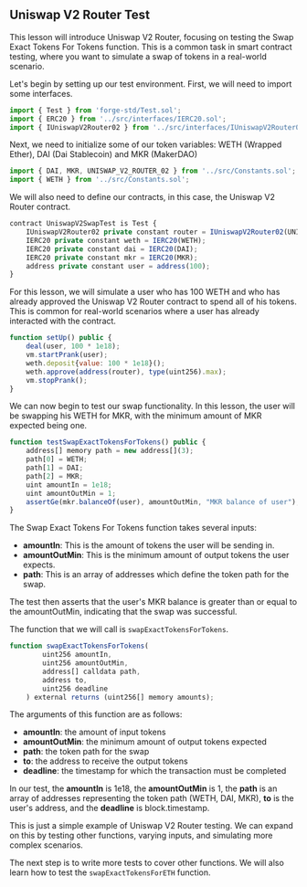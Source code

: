 ## Uniswap V2 Router Test

This lesson will introduce Uniswap V2 Router, focusing on testing the Swap Exact Tokens For Tokens function. This is a common task in smart contract testing, where you want to simulate a swap of tokens in a real-world scenario.

Let's begin by setting up our test environment. First, we will need to import some interfaces.

```javascript
import { Test } from 'forge-std/Test.sol';
import { ERC20 } from '../src/interfaces/IERC20.sol';
import { IUniswapV2Router02 } from '../src/interfaces/IUniswapV2Router02.sol';
```

Next, we need to initialize some of our token variables: WETH (Wrapped Ether), DAI (Dai Stablecoin) and MKR (MakerDAO)

```javascript
import { DAI, MKR, UNISWAP_V2_ROUTER_02 } from '../src/Constants.sol';
import { WETH } from '../src/Constants.sol';
```

We will also need to define our contracts, in this case, the Uniswap V2 Router contract.

```javascript
contract UniswapV2SwapTest is Test {
    IUniswapV2Router02 private constant router = IUniswapV2Router02(UNISWAP_V2_ROUTER_02);
    IERC20 private constant weth = IERC20(WETH);
    IERC20 private constant dai = IERC20(DAI);
    IERC20 private constant mkr = IERC20(MKR);
    address private constant user = address(100);
}
```

For this lesson, we will simulate a user who has 100 WETH and who has already approved the Uniswap V2 Router contract to spend all of his tokens. This is common for real-world scenarios where a user has already interacted with the contract.

```javascript
function setUp() public {
    deal(user, 100 * 1e18);
    vm.startPrank(user);
    weth.deposit{value: 100 * 1e18}();
    weth.approve(address(router), type(uint256).max);
    vm.stopPrank();
}
```

We can now begin to test our swap functionality. In this lesson, the user will be swapping his WETH for MKR, with the minimum amount of MKR expected being one. 

```javascript
function testSwapExactTokensForTokens() public {
    address[] memory path = new address[](3);
    path[0] = WETH;
    path[1] = DAI;
    path[2] = MKR;
    uint amountIn = 1e18;
    uint amountOutMin = 1;
    assertGe(mkr.balanceOf(user), amountOutMin, "MKR balance of user");
}
```

The Swap Exact Tokens For Tokens function takes several inputs:

* **amountIn**: This is the amount of tokens the user will be sending in.
* **amountOutMin**: This is the minimum amount of output tokens the user expects.
* **path**: This is an array of addresses which define the token path for the swap.

The test then asserts that the user's MKR balance is greater than or equal to the amountOutMin, indicating that the swap was successful.

The function that we will call is `swapExactTokensForTokens`.

```javascript
function swapExactTokensForTokens(
        uint256 amountIn,
        uint256 amountOutMin,
        address[] calldata path,
        address to,
        uint256 deadline
    ) external returns (uint256[] memory amounts);
```

The arguments of this function are as follows:

* **amountIn**: the amount of input tokens
* **amountOutMin**: the minimum amount of output tokens expected
* **path**: the token path for the swap
* **to**: the address to receive the output tokens
* **deadline**: the timestamp for which the transaction must be completed

In our test, the **amountIn** is 1e18, the **amountOutMin** is 1, the **path** is an array of addresses representing the token path (WETH, DAI, MKR), **to** is the user's address, and the **deadline** is block.timestamp.

This is just a simple example of Uniswap V2 Router testing. We can expand on this by testing other functions, varying inputs, and simulating more complex scenarios. 

The next step is to write more tests to cover other functions. We will also learn how to test the `swapExactTokensForETH` function.
